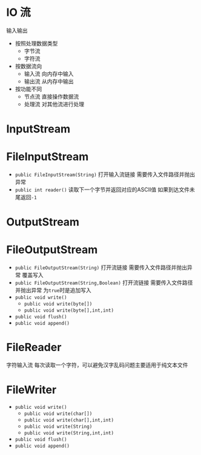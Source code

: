 # IO 流

输入输出

- 按照处理数据类型
  - 字节流
  - 字符流
- 按数据流向
  - 输入流 向内存中输入
  - 输出流 从内存中输出
- 按功能不同
  - 节点流
    直接操作数据流 
  - 处理流
    对其他流进行处理

# InputStream

# FileInputStream

- `public FileInputStream(String)`
  打开输入流链接 需要传入文件路径并抛出异常
- `public int reader()`
  读取下一个字节并返回对应的ASCII值 如果到达文件未尾返回`-1`

# OutputStream

# FileOutputStream

- `public FileOutputStream(String)`
  打开流链接 需要传入文件路径并抛出异常 覆盖写入
- `public FileOutputStream(String,Boolean)`
  打开流链接 需要传入文件路径并抛出异常 为`true`时是追加写入
- `public void write()`
  - `public void write(byte[])`
  - `public void write(byte[],int,int)`
- `public void flush()`
- `public void append()`

# FileReader

字符输入流 每次读取一个字符，可以避免汉字乱码问题主要适用于纯文本文件

# FileWriter

- `public void write()`
  - `public void write(char[])`
  - `public void write(char[],int,int)`
  - `public void write(String)`
  - `public void write(String,int,int)`
- `public void flush()`
- `public void append()`